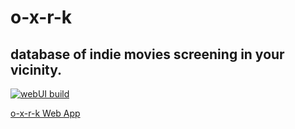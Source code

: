 # o-x-r-k
## database of indie movies screening in your vicinity.

[![webUI build](https://github.com/bitsnorbytes/o-x-r-k/actions/workflows/veil.yaml/badge.svg?branch=main)](https://github.com/bitsnorbytes/o-x-r-k/actions/workflows/veil.yaml)

[o-x-r-k Web App](https://purple-field-0e87d9210.5.azurestaticapps.net/)
